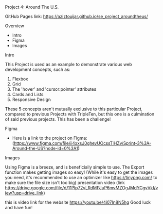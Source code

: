 Project 4: Around The U.S.

GitHub Pages link: https://aziztouijar.github.io/se_project_aroundtheus/

Overview

-   Intro
-   Figma
-   Images

Intro

This Project is used as an example to demonstrate various web development concepts, such as:

1. Flexbox
2. Grid
3. The 'hover' and 'cursor:pointer' attributes
4. Cards and Lists
5. Responsive Design

These 5 concepts aren't mutually exclusive to this particular Project, compared to previous Projects with TripleTen, but this one is a culmination of said previous projects. This has been a challenge!

Figma

-   Here is a link to the project on Figma: (https://www.figma.com/file/ii4xxsJ0ghevUOcssTlHZv/Sprint-3%3A-Around-the-US?node-id=0%3A1)

Images

Using Figma is a breeze, and is beneficially simple to use. The Export function makes getting images so easy!
(While it's easy to get the images you need, it's recommended to use an optimizer like https://tinypng.com/ to make sure the file size isn't too big)
presentation video (link https://drive.google.com/file/d/11PIp72vLRdMPJuP6mvMZOgJMdYCgvVkI/view?usp=drive_link)


this is video link for the website https://youtu.be/4i07In8N5hg
Good luck and have fun!
